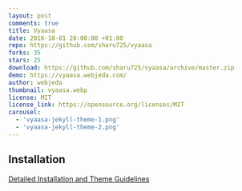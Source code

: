 ```yaml
---
layout: post
comments: true
title: Vyaasa
date: 2016-10-01 20:00:00 +01:00
repo: https://github.com/sharu725/vyaasa
forks: 35
stars: 25
download: https://github.com/sharu725/vyaasa/archive/master.zip
demo: https://vyaasa.webjeda.com/
author: webjeda
thumbnail: vyaasa.webp
license: MIT
license_link: https://opensource.org/licenses/MIT
carousel:
  - 'vyaasa-jekyll-theme-1.png'
  - 'vyaasa-jekyll-theme-2.png'
---
```


## Installation

[Detailed Installation and Theme Guidelines](https://blog.webjeda.com/jekyll-themes/vyaasa/)
